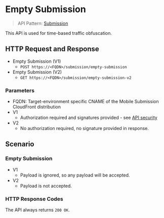 # Empty Submission

> API Pattern: [Submission](../../../api-patterns.md#submission)

This API is used for time-based traffic obfuscation.

## HTTP Request and Response

- Empty Submission (V1)
  - ```POST https://<FQDN>/submission/empty-submission```
- Empty Submission (V2)
  - ```GET https://<FQDN>/submission/empty-submission-v2```

### Parameters

- FQDN: Target-environment specific CNAME of the Mobile Submission CloudFront distribution 
- V1
  - Authorization required and signatures provided - see [API security](../../../api-security.md)
- V2
  - No authorization required, no signature provided in response.

## Scenario
### Empty Submission

- V1
  - Payload is ignored, so any payload will be accepted.
- V2
  - Payload is not accepted.

### HTTP Response Codes
The API always returns `200 OK`.
